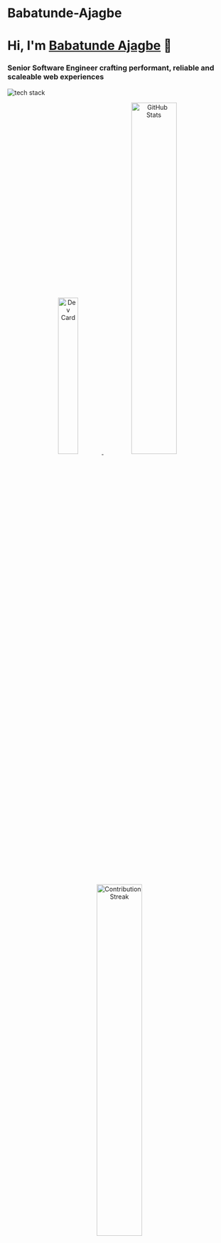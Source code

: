 # Babatunde-Ajagbe

<h1 align="left">Hi, I'm <a href="[Your Portfolio URL]" target="_blank">Babatunde Ajagbe</a> 👋</h1>
<h3 align="left">Senior Software Engineer crafting performant, reliable and scaleable web experiences</h3>

<!-- Tech Stack Badges using skillicons.dev -->
<p align="left">
  <img src="https://skillicons.dev/icons?i=html,css,js,ts,react,nextjs,tailwind,git" alt="tech stack" />
</p>

<!-- Stats & Trophy Section -->
<div align="center">
  <a href="https://app.daily.dev/[YourDevUsername]">
    <img src="https://api.daily.dev/devcards/[Your Daily.dev Card ID].png?r=bs1" width="30%" alt="Dev Card"/>
  </a>
  <img src="https://github-readme-stats.vercel.app/api?username=[YourUsername]&show_icons=true&theme=vision-friendly-dark&count_private=true" width="45%" alt="GitHub Stats">
  <img src="https://github-readme-streak-stats.herokuapp.com/?user=[YourUsername]&theme=vision-friendly-dark" width="45%" alt="Contribution Streak">
</div>

